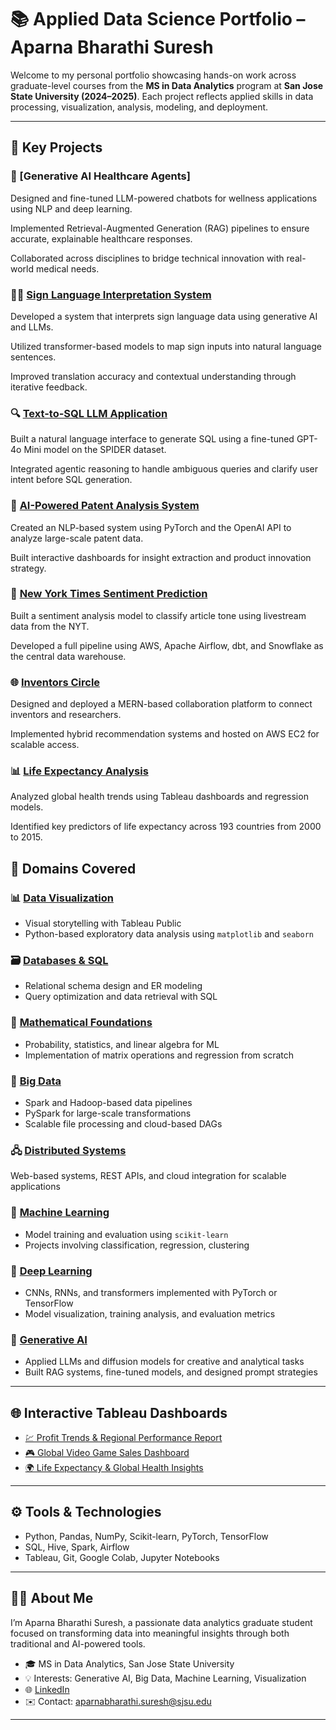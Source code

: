 # 📚 Applied Data Science Portfolio – Aparna Bharathi Suresh

Welcome to my personal portfolio showcasing hands-on work across graduate-level courses from the **MS in Data Analytics** program at **San Jose State University (2024–2025)**. Each project reflects applied skills in data processing, visualization, analysis, modeling, and deployment.

---
## 💼 Key Projects

### 🧬 [Generative AI Healthcare Agents]

Designed and fine-tuned LLM-powered chatbots for wellness applications using NLP and deep learning.

Implemented Retrieval-Augmented Generation (RAG) pipelines to ensure accurate, explainable healthcare responses.

Collaborated across disciplines to bridge technical innovation with real-world medical needs.

### 🧏‍♀️ [Sign Language Interpretation System](./DeepLearning/Project_SignLanguage)

Developed a system that interprets sign language data using generative AI and LLMs.

Utilized transformer-based models to map sign inputs into natural language sentences.

Improved translation accuracy and contextual understanding through iterative feedback.

### 🔍 [Text-to-SQL LLM Application](./GenAI/Project_TextToSQL)

Built a natural language interface to generate SQL using a fine-tuned GPT-4o Mini model on the SPIDER dataset.

Integrated agentic reasoning to handle ambiguous queries and clarify user intent before SQL generation.

### 🧠 [AI-Powered Patent Analysis System](./BigDataAnalytics/Project)

Created an NLP-based system using PyTorch and the OpenAI API to analyze large-scale patent data.

Built interactive dashboards for insight extraction and product innovation strategy.

### 📰 [New York Times Sentiment Prediction](./DataBaseSystems/NewYorkTimes_Analysis)

Built a sentiment analysis model to classify article tone using livestream data from the NYT.

Developed a full pipeline using AWS, Apache Airflow, dbt, and Snowflake as the central data warehouse.

### 🌐 [Inventors Circle](./DistribuedSystems/Project-InventorsCircle)

Designed and deployed a MERN-based collaboration platform to connect inventors and researchers.

Implemented hybrid recommendation systems and hosted on AWS EC2 for scalable access.

### 📊 [Life Expectancy Analysis](./MachineLearning/Project_LifeExpectancy)

Analyzed global health trends using Tableau dashboards and regression models.

Identified key predictors of life expectancy across 193 countries from 2000 to 2015.

## 🧠 Domains Covered

### 📊 [Data Visualization](./DataVisualization)
- Visual storytelling with Tableau Public
- Python-based exploratory data analysis using `matplotlib` and `seaborn`

### 🗃️ [Databases & SQL](./DatabaseSystems)
- Relational schema design and ER modeling
- Query optimization and data retrieval with SQL

### 📐 [Mathematical Foundations](./MathematicalMethodsForDataAnalytics)
- Probability, statistics, and linear algebra for ML
- Implementation of matrix operations and regression from scratch

### 🧵 [Big Data](./BigDataAnalytics)
- Spark and Hadoop-based data pipelines
- PySpark for large-scale transformations
- Scalable file processing and cloud-based DAGs

### 🖧 [Distributed Systems](./DistribuedSystems)
Web-based systems, REST APIs, and cloud integration for scalable applications

### 🧠 [Machine Learning](./MachineLearning)
- Model training and evaluation using `scikit-learn`
- Projects involving classification, regression, clustering

### 🤖 [Deep Learning](./DeepLearning)
- CNNs, RNNs, and transformers implemented with PyTorch or TensorFlow
- Model visualization, training analysis, and evaluation metrics

### 🧬 [Generative AI](./GenAI)
- Applied LLMs and diffusion models for creative and analytical tasks
- Built RAG systems, fine-tuned models, and designed prompt strategies

---

## 🌐 Interactive Tableau Dashboards

- [💹 Profit Trends & Regional Performance Report](https://public.tableau.com/views/Assignment4_AparnaSuresh/Story1)
- [🎮 Global Video Game Sales Dashboard](https://public.tableau.com/app/profile/aparna.bharathi.suresh/viz/Assignment1_Aparna_17087304538840/Story1)
- [🌍 Life Expectancy & Global Health Insights](https://public.tableau.com/views/DATA_230_Project/Story1?:language=en-US&publish=yes&:sid=&:display_count=n&:origin=viz_share_link)

---

## ⚙️ Tools & Technologies

- Python, Pandas, NumPy, Scikit-learn, PyTorch, TensorFlow  
- SQL, Hive, Spark, Airflow  
- Tableau, Git, Google Colab, Jupyter Notebooks  

---

## 👩‍💼 About Me

I’m Aparna Bharathi Suresh, a passionate data analytics graduate student focused on transforming data into meaningful insights through both traditional and AI-powered tools.

- 🎓 MS in Data Analytics, San Jose State University  
- 💡 Interests: Generative AI, Big Data, Machine Learning, Visualization  
- 🌐 [LinkedIn](https://www.linkedin.com/in/aparna-suresh-4520512a3/)  
- ✉️ Contact: aparnabharathi.suresh@sjsu.edu

---
